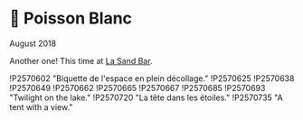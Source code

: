 # 🐠 Poisson Blanc
August 2018

Another one! This time at [La Sand Bar](http://poissonblanc.ca/en/site/55c-la-sand-bar/).

!P2570602 "Biquette de l'espace en plein décollage."
!P2570625
!P2570638
!P2570649
!P2570662
!P2570665
!P2570667
!P2570685
!P2570693 "Twilight on the lake."
!P2570720 "La tête dans les étoiles."
!P2570735 "A tent with a view."
